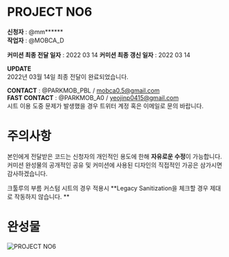 # PROJECT NO6
**신청자** : @mm******  
**작업자** : @MOBCA_D   
     
**커미션 최종 전달 일자** : 2022 03 14 
**커미션 최종 갱신 일자** : 2022 03 14 

**UPDATE**  
2022년 03월 14일 최종 전달이 완료되었습니다.
      
**CONTACT** : @PARKMOB_PBL  / mobca0.5@gmail.com   
**FAST CONTACT** : @PARKMOB_A0 / yeojinp0415@gmail.com      
시트 이용 도중 문제가 발생했을 경우 트위터 계정 혹은 이메일로 문의 바랍니다.     
   
      
         
            

# 주의사항 

본인에게 전달받은 코드는 신청자의 개인적인 용도에 한해 **자유로운 수정**이 가능합니다.   
커미션 완성물의 공개적인 공유 및 커미션에 사용된 디자인의 직접적인 가공은 삼가시면 감사하겠습니다. 

크툴루의 부름 커스텀 시트의 경우 적용시 **Legacy Sanitization을 체크할 경우 제대로 작동하지 않습니다. **

       
# 완성물 
![PROJECT NO6](https://i.imgur.com/YbJogHR.jpg "PROJECT NO6")

